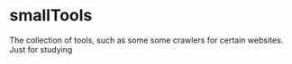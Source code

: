 # smallTools
The collection of tools, such as some some crawlers for certain websites. Just for studying
